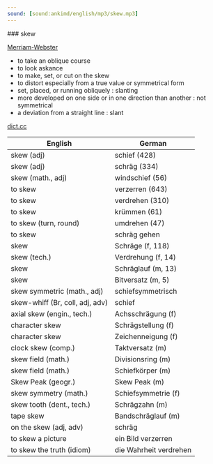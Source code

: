 ```yaml
---
sound: [sound:ankimd/english/mp3/skew.mp3]
---
```


\### skew

[Merriam-Webster](https://www.merriam-webster.com/dictionary/skew)

- to take an oblique course
- to look askance
- to make, set, or cut on the skew
- to distort especially from a true value or symmetrical form
- set, placed, or running obliquely : slanting
- more developed on one side or in one direction than another : not symmetrical
- a deviation from a straight line : slant

[dict.cc](https://www.dict.cc/skew)

| English        | German       |
| -------------- | ------------ |
| skew (adj) | schief (428) |
| skew (adj) | schräg (334) |
| skew (math., adj) | windschief (56) |
| to skew | verzerren (643) |
| to skew | verdrehen (310) |
| to skew | krümmen (61) |
| to skew (turn, round) | umdrehen (47) |
| to skew | schräg gehen |
| skew | Schräge (f, 118) |
| skew (tech.) | Verdrehung (f, 14) |
| skew | Schräglauf (m, 13) |
| skew | Bitversatz (m, 5) |
| skew symmetric (math., adj) | schiefsymmetrisch |
| skew-whiff (Br, coll, adj, adv) | schief |
| axial skew (engin., tech.) | Achsschrägung (f) |
| character skew | Schrägstellung (f) |
| character skew | Zeichenneigung (f) |
| clock skew (comp.) | Taktversatz (m) |
| skew field (math.) | Divisionsring (m) |
| skew field (math.) | Schiefkörper (m) |
| Skew Peak (geogr.) | Skew Peak (m) |
| skew symmetry (math.) | Schiefsymmetrie (f) |
| skew tooth (dent., tech.) | Schrägzahn (m) |
| tape skew | Bandschräglauf (m) |
| on the skew (adj, adv) | schräg |
| to skew a picture | ein Bild verzerren |
| to skew the truth (idiom) | die Wahrheit verdrehen |
